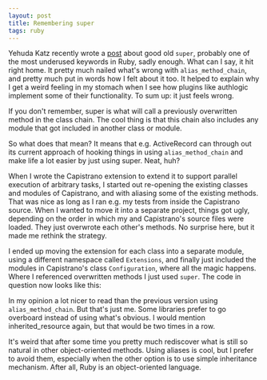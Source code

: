 ```yaml
---
layout: post
title: Remembering super
tags: ruby
---
```

Yehuda Katz recently wrote a [post](http://yehudakatz.com/2009/03/06/alias_method_chain-in-models/) about good old `super`, probably one of the most underused keywords in Ruby, sadly enough. What can I say, it hit right home. It pretty much nailed what's wrong with `alias_method_chain`, and pretty much put in words how I felt about it too. It helped to explain why I get a weird feeling in my stomach when I see how plugins like authlogic implement some of their functionality. To sum up: it just feels wrong.

If you don't remember, super is what will call a previously overwritten method in the class chain. The cool thing is that this chain also includes any module that got included in another class or module.

So what does that mean? It means that e.g. ActiveRecord can through out its current approach of hooking things in using `alias_method_chain` and make life a lot easier by just using super. Neat, huh?

When I wrote the Capistrano extension to extend it to support parallel execution of arbitrary tasks, I started out re-opening the existing classes and modules of Capistrano, and with aliasing some of the existing methods. That was nice as long as I ran e.g. my tests from inside the Capistrano source. When I wanted to move it into a separate project, things got ugly, depending on the order in which my and Capistrano's source files were loaded. They just overwrote each other's methods. No surprise here, but it made me rethink the strategy.

I ended up moving the extension for each class into a separate module, using a different namespace called `Extensions`, and finally just included the modules in Capistrano's class `Configuration`, where all the magic happens. Where I referenced overwritten methods I just used `super`. The code in question now looks like this:

<script src="http://gist.github.com/83496.js"></script>

In my opinion a lot nicer to read than the previous version using `alias_method_chain`. But that's just me. Some libraries prefer to go overboard instead of using what's obvious. I would mention inherited\_resource again, but that would be two times in a row.

It's weird that after some time you pretty much rediscover what is still so natural in other object-oriented methods. Using aliases is cool, but I prefer to avoid them, especially when the other option is to use simple inheritance mechanism. After all, Ruby is an object-oriented language.